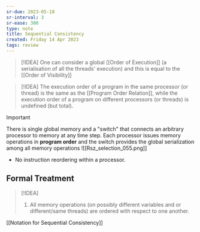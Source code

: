 ```yaml
---
sr-due: 2023-05-18
sr-interval: 3
sr-ease: 300
type: note
title: Sequential Consistency
created: Friday 14 Apr 2023
tags: review
---
```

> [!IDEA]
> One can consider a global [[Order of Execution]] (a serialisation of all the threads' execution) and this is equal to the [[Order of Visibility]]


> [!IDEA]
> The execution order of a program in the same processor (or thread) is the same as the [[Program Order Relation]], while the execution order of a program on different processors (or threads) is undefined (but total).

> [!Important]
> There is single global memory and a "switch" that connects an arbitrary processor to memory at any time step. Each processor issues memory operations in **program order** and the switch provides the global serialization among all memory operations
> ![[Rsz_selection_055.png]]

- No instruction reordering within a processor.
## Formal Treatment

> [!IDEA]
> 1. All memory operations (on possibly different variables and or different/same threads) are ordered with respect to one another.

[[Notation for Sequential Consistency]]